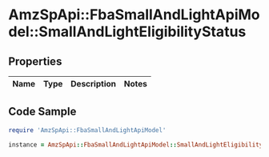 # AmzSpApi::FbaSmallAndLightApiModel::SmallAndLightEligibilityStatus

## Properties

Name | Type | Description | Notes
------------ | ------------- | ------------- | -------------

## Code Sample

```ruby
require 'AmzSpApi::FbaSmallAndLightApiModel'

instance = AmzSpApi::FbaSmallAndLightApiModel::SmallAndLightEligibilityStatus.new()
```


